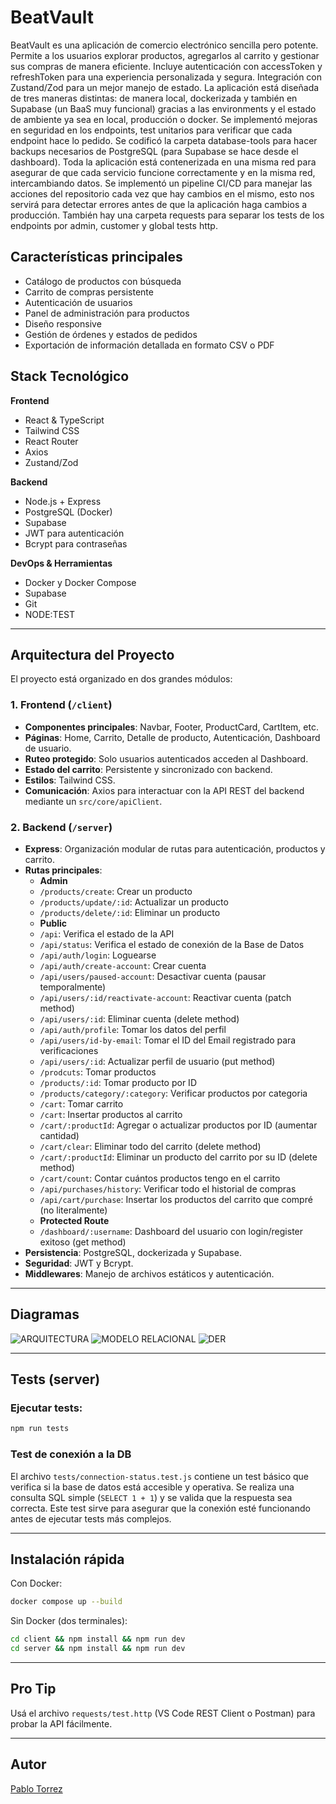 # BeatVault

BeatVault es una aplicación de comercio electrónico sencilla pero potente. Permite a los usuarios explorar productos, agregarlos al carrito y gestionar sus compras de manera eficiente. Incluye autenticación con accessToken y refreshToken para una experiencia personalizada y segura. Integración con Zustand/Zod para un mejor manejo de estado. La aplicación está diseñada de tres maneras distintas: de manera local, dockerizada y también en Supabase (un BaaS muy funcional) gracias a las environments y el estado de ambiente ya sea en local, producción o docker. Se implementó mejoras en seguridad en los endpoints, test unitarios para verificar que cada endpoint hace lo pedido. Se codificó la carpeta database-tools para hacer backups necesarios de PostgreSQL (para Supabase se hace desde el dashboard). Toda la aplicación está contenerizada en una misma red para asegurar de que cada servicio funcione correctamente y en la misma red, intercambiando datos. Se implementó un pipeline CI/CD para manejar las acciones del repositorio cada vez que hay cambios en el mismo, esto nos servirá para detectar errores antes de que la aplicación haga cambios a producción. También hay una carpeta requests para separar los tests de los endpoints por admin, customer y global tests http.

## Características principales

- Catálogo de productos con búsqueda
- Carrito de compras persistente
- Autenticación de usuarios
- Panel de administración para productos
- Diseño responsive
- Gestión de órdenes y estados de pedidos
- Exportación de información detallada en formato CSV o PDF

## Stack Tecnológico

**Frontend**
- React & TypeScript
- Tailwind CSS
- React Router
- Axios
- Zustand/Zod

**Backend**
- Node.js + Express
- PostgreSQL (Docker)
- Supabase
- JWT para autenticación
- Bcrypt para contraseñas

**DevOps & Herramientas**
- Docker y Docker Compose
- Supabase
- Git
- NODE:TEST

---

## Arquitectura del Proyecto

El proyecto está organizado en dos grandes módulos:

### 1. **Frontend (`/client`)**

- **Componentes principales**: Navbar, Footer, ProductCard, CartItem, etc.
- **Páginas**: Home, Carrito, Detalle de producto, Autenticación, Dashboard de usuario.
- **Ruteo protegido**: Solo usuarios autenticados acceden al Dashboard.
- **Estado del carrito**: Persistente y sincronizado con backend.
- **Estilos**: Tailwind CSS.
- **Comunicación**: Axios para interactuar con la API REST del backend mediante un `src/core/apiClient`.

### 2. **Backend (`/server`)**

- **Express**: Organización modular de rutas para autenticación, productos y carrito.
- **Rutas principales**:
    - **Admin**
    - `/products/create`: Crear un producto
    - `/products/update/:id`: Actualizar un producto
    - `/products/delete/:id`: Eliminar un producto
    - **Public**
    - `/api`: Verifica el estado de la API
    - `/api/status`: Verifica el estado de conexión de la Base de Datos
    - `/api/auth/login`: Loguearse
    - `/api/auth/create-account`: Crear cuenta
    - `/api/users/paused-account`: Desactivar cuenta (pausar temporalmente)
    - `/api/users/:id/reactivate-account`: Reactivar cuenta (patch method)
    - `/api/users/:id`: Eliminar cuenta (delete method)
    - `/api/auth/profile`: Tomar los datos del perfil
    - `/api/users/id-by-email`: Tomar el ID del Email registrado para verificaciones
    - `/api/users/:id`: Actualizar perfil de usuario (put method)
    - `/prodcuts`: Tomar productos
    - `/products/:id`: Tomar producto por ID
    - `/products/category/:category`: Verificar productos por categoria
    - `/cart`: Tomar carrito
    - `/cart`: Insertar productos al carrito
    - `/cart/:productId`: Agregar o actualizar productos por ID (aumentar cantidad)
    - `/cart/clear`: Eliminar todo del carrito (delete method)
    - `/cart/:productId`: Eliminar un producto del carrito por su ID (delete method)
    - `/cart/count`: Contar cuántos productos tengo en el carrito
    - `/api/purchases/history`: Verificar todo el historial de compras
    - `/api/cart/purchase`: Insertar los productos del carrito que compré (no literalmente)
    - **Protected Route**
    - `/dashboard/:username`: Dashboard del usuario con login/register exitoso (get method)
- **Persistencia**: PostgreSQL, dockerizada y Supabase.
- **Seguridad**: JWT y Bcrypt.
- **Middlewares**: Manejo de archivos estáticos y autenticación.

---

## Diagramas
![ARQUITECTURA](/public/arquitecture-fluxshop-app-arquitecture-1.2.drawio.png)
![MODELO RELACIONAL](/public/arquitecture-fluxshop-app-modelo-relacional.drawio.png)
![DER](/public//arquitecture-fluxshop-app-der-1.3.drawio.png)

---

## Tests (server)

### Ejecutar tests:
```bash
npm run tests
```

### Test de conexión a la DB
El archivo `tests/connection-status.test.js` contiene un test básico que verifica si la base de datos está accesible y operativa. Se realiza una consulta SQL simple (`SELECT 1 + 1`) y se valida que la respuesta sea correcta. Este test sirve para asegurar que la conexión esté funcionando antes de ejecutar tests más complejos.

---

## Instalación rápida

Con Docker:
```bash
docker compose up --build
```
Sin Docker (dos terminales):
```bash
cd client && npm install && npm run dev
cd server && npm install && npm run dev
```

---

## Pro Tip

Usá el archivo `requests/test.http` (VS Code REST Client o Postman) para probar la API fácilmente.

---

## Autor

[Pablo Torrez](https://github.com/pblnahu1)